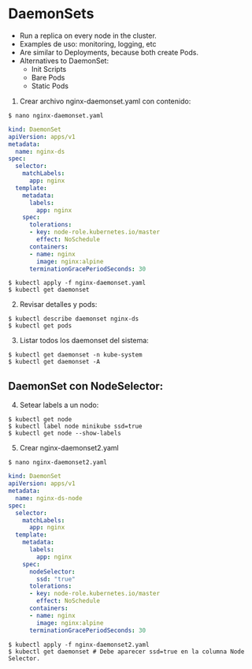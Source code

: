 # DaemonSets

- Run a replica on every node in the cluster.
- Examples de uso: monitoring, logging, etc
- Are similar to Deployments, because both create Pods.
- Alternatives to DaemonSet:
    - Init Scripts
    - Bare Pods
    - Static Pods

1. Crear archivo nginx-daemonset.yaml con contenido:

```console
$ nano nginx-daemonset.yaml
```

```yaml
kind: DaemonSet
apiVersion: apps/v1
metadata:
  name: nginx-ds
spec:
  selector:
    matchLabels:
      app: nginx
  template:
    metadata:
      labels:
        app: nginx
    spec:
      tolerations:
      - key: node-role.kubernetes.io/master
        effect: NoSchedule
      containers:
      - name: nginx
        image: nginx:alpine
      terminationGracePeriodSeconds: 30
```

```console
$ kubectl apply -f nginx-daemonset.yaml
$ kubectl get daemonset
```

2. Revisar detalles y pods:

```console
$ kubectl describe daemonset nginx-ds
$ kubectl get pods
```

3. Listar todos los daemonset del sistema:

```console
$ kubectl get daemonset -n kube-system
$ kubectl get daemonset -A
```

## DaemonSet con NodeSelector:

4. Setear labels a un nodo:

```console
$ kubectl get node
$ kubectl label node minikube ssd=true
$ kubectl get node --show-labels
```

5. Crear nginx-daemonset2.yaml

```console
$ nano nginx-daemonset2.yaml
```

```yaml
kind: DaemonSet
apiVersion: apps/v1
metadata:
  name: nginx-ds-node
spec:
  selector:
    matchLabels:
      app: nginx
  template:
    metadata:
      labels:
        app: nginx
    spec:
      nodeSelector:
        ssd: "true"
      tolerations:
      - key: node-role.kubernetes.io/master
        effect: NoSchedule
      containers:
      - name: nginx
        image: nginx:alpine
      terminationGracePeriodSeconds: 30
```

```console
$ kubectl apply -f nginx-daemonset2.yaml
$ kubectl get daemonset # Debe aparecer ssd=true en la columna Node Selector.
```
